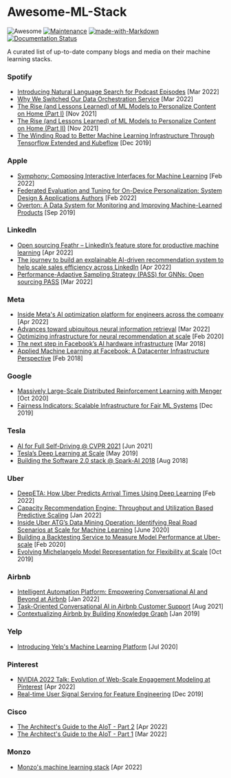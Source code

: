 # Awesome-ML-Stack
![Awesome](https://cdn.rawgit.com/sindresorhus/awesome/d7305f38d29fed78fa85652e3a63e154dd8e8829/media/badge.svg)
[![Maintenance](https://img.shields.io/badge/Maintained%3F-yes-green.svg)](https://GitHub.com/Naereen/StrapDown.js/graphs/commit-activity)
[![made-with-Markdown](https://img.shields.io/badge/Made%20with-Markdown-1f425f.svg)](http://commonmark.org)
[![Documentation Status](https://readthedocs.org/projects/ansicolortags/badge/?version=latest)](http://ansicolortags.readthedocs.io/?badge=latest)

A curated list of up-to-date company blogs and media on their machine learning stacks.

### Spotify 
+ [Introducing Natural Language Search for Podcast Episodes](https://engineering.atspotify.com/2022/03/introducing-natural-language-search-for-podcast-episodes/) [Mar 2022]
+ [Why We Switched Our Data Orchestration Service](https://engineering.atspotify.com/2022/03/why-we-switched-our-data-orchestration-service/) [Mar 2022]
+ [The Rise (and Lessons Learned) of ML Models to Personalize Content on Home (Part I)](https://engineering.atspotify.com/2021/11/the-rise-and-lessons-learned-of-ml-models-to-personalize-content-on-home-part-i/) [Nov 2021]
+ [The Rise (and Lessons Learned) of ML Models to Personalize Content on Home (Part II)](https://engineering.atspotify.com/2021/11/the-rise-and-lessons-learned-of-ml-models-to-personalize-content-on-home-part-ii/) [Nov 2021]
+ [The Winding Road to Better Machine Learning Infrastructure Through Tensorflow Extended and Kubeflow](https://engineering.atspotify.com/2019/12/the-winding-road-to-better-machine-learning-infrastructure-through-tensorflow-extended-and-kubeflow/) [Dec 2019]

### Apple
+ [Symphony: Composing Interactive Interfaces for Machine Learning](https://machinelearning.apple.com/research/composing-interactive-interfaces) [Feb 2022]
+ [Federated Evaluation and Tuning for On-Device Personalization: System Design & Applications
Authors](https://machinelearning.apple.com/research/federated-personalization) [Feb 2022]
+ [Overton: A Data System for Monitoring and Improving Machine-Learned Products](https://machinelearning.apple.com/research/overton) [Sep 2019]

### LinkedIn
+ [Open sourcing Feathr – LinkedIn’s feature store for productive machine learning](https://engineering.linkedin.com/blog/2022/open-sourcing-feathr---linkedin-s-feature-store-for-productive-m) [Apr 2022]
+ [The journey to build an explainable AI-driven recommendation system to help scale sales efficiency across LinkedIn](https://engineering.linkedin.com/blog/2022/the-journey-to-build-an-explainable-ai-driven-recommendation-sys) [Apr 2022]
+ [Performance-Adaptive Sampling Strategy (PASS) for GNNs: Open sourcing PASS](https://engineering.linkedin.com/blog/2022/open-sourcing-PASS) [Mar 2022]

### Meta
+ [Inside Meta's AI optimization platform for engineers across the company](https://ai.facebook.com/blog/looper-meta-ai-optimization-platform-for-engineers/) [Apr 2022]
+ [Advances toward ubiquitous neural information retrieval](https://ai.facebook.com/blog/-advances-toward-ubiquitous-neural-information-retrieval/) [Mar 2022]
+ [Optimizing infrastructure for neural recommendation at scale](https://ai.facebook.com/blog/-optimizing-infrastructure-for-neural-recommendation-at-scale/) [Feb 2020]
+ [The next step in Facebook’s AI hardware infrastructure](https://ai.facebook.com/blog/the-next-step-in-facebooks-ai-hardware-infrastructure/) [Mar 2018]
+ [Applied Machine Learning at Facebook: A Datacenter Infrastructure Perspective](https://research.facebook.com/publications/applied-machine-learning-at-facebook-a-datacenter-infrastructure-perspective/) [Feb 2018]

### Google
+ [Massively Large-Scale Distributed Reinforcement Learning with Menger](https://ai.googleblog.com/2020/10/massively-large-scale-distributed.html) [Oct 2020]
+ [Fairness Indicators: Scalable Infrastructure for Fair ML Systems](https://ai.googleblog.com/2019/12/fairness-indicators-scalable.html) [Dec 2019]

### Tesla
+ [AI for Full Self-Driving @ CVPR 2021](https://www.youtube.com/watch?v=g6bOwQdCJrc) [Jun 2021]
+ [Tesla’s Deep Learning at Scale](https://towardsdatascience.com/teslas-deep-learning-at-scale-7eed85b235d3) [May 2019]
+ [Building the Software 2.0 stack @ Spark-AI 2018](https://www.youtube.com/watch?v=y57wwucbXR8) [Aug 2018]

### Uber
+ [DeepETA: How Uber Predicts Arrival Times Using Deep Learning](https://eng.uber.com/deepeta-how-uber-predicts-arrival-times/) [Feb 2022]
+ [Capacity Recommendation Engine: Throughput and Utilization Based Predictive Scaling](https://eng.uber.com/capacity-recommendation-engine/) [Jan 2022]
+ [Inside Uber ATG’s Data Mining Operation: Identifying Real Road Scenarios at Scale for Machine Learning](https://eng.uber.com/uber-atg-data-mining/) [June 2020]
+ [Building a Backtesting Service to Measure Model Performance at Uber-scale](https://eng.uber.com/backtesting-at-scale/) [Feb 2020]
+ [Evolving Michelangelo Model Representation for Flexibility at Scale](https://eng.uber.com/michelangelo-machine-learning-model-representation/) [Oct 2019]

### Airbnb
+ [Intelligent Automation Platform: Empowering Conversational AI and Beyond at Airbnb](https://medium.com/airbnb-engineering/intelligent-automation-platform-empowering-conversational-ai-and-beyond-at-airbnb-869c44833ff2) [Jan 2022]
+ [Task-Oriented Conversational AI in Airbnb Customer Support](https://medium.com/airbnb-engineering/task-oriented-conversational-ai-in-airbnb-customer-support-5ebf49169eaa) [Aug 2021]
+ [Contextualizing Airbnb by Building Knowledge Graph](https://medium.com/airbnb-engineering/contextualizing-airbnb-by-building-knowledge-graph-b7077e268d5a) [Jan 2019]

### Yelp
+ [Introducing Yelp's Machine Learning Platform](https://engineeringblog.yelp.com/2020/07/ML-platform-overview.html) [Jul 2020]

### Pinterest
+ [NVIDIA 2022 Talk: Evolution of Web-Scale Engagement Modeling at Pinterest](https://medium.com/pinterest-engineering/nvidia-2022-talk-evolution-of-web-scale-engagement-modeling-at-pinterest-94a967bdcd27) [Apr 2022]
+ [Real-time User Signal Serving for Feature Engineering](https://medium.com/pinterest-engineering/real-time-user-signal-serving-for-feature-engineering-ead9a01e5b) [Dec 2019]

### Cisco
+ [The Architect's Guide to the AIoT - Part 2](https://techblog.cisco.com/blog/architects-guide-to-aiot-2) [Apr 2022]
+ [The Architect's Guide to the AIoT - Part 1](https://techblog.cisco.com/blog/architects-guide-to-aiot-1) [Mar 2022]

### Monzo
+ [Monzo's machine learning stack](https://monzo.com/blog/2022/04/26/monzos-machine-learning-stack) [Apr 2022]
